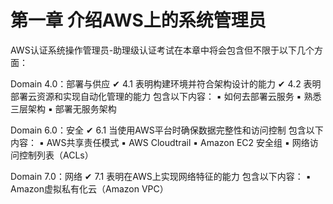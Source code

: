# 第一章 介绍AWS上的系统管理员
AWS认证系统操作管理员-助理级认证考试在本章中将会包含但不限于以下几个方面：

Domain 4.0：部署与供应
✔ 4.1 表明构建环境并符合架构设计的能力
✔ 4.2 表明部署云资源和实现自动化管理的能力
包含以下内容：
▪ 如何去部署云服务
▪ 熟悉三层架构
▪ 部署无服务架构

Domain 6.0：安全
✔ 6.1 当使用AWS平台时确保数据完整性和访问控制
包含以下内容：
▪ AWS共享责任模式
▪ AWS Cloudtrail
▪ Amazon EC2 安全组
▪ 网络访问控制列表（ACLs）

Domain 7.0：网络
✔ 7.1 表明在AWS上实现网络特征的能力
包含以下内容：
▪ Amazon虚拟私有化云（Amazon VPC）
